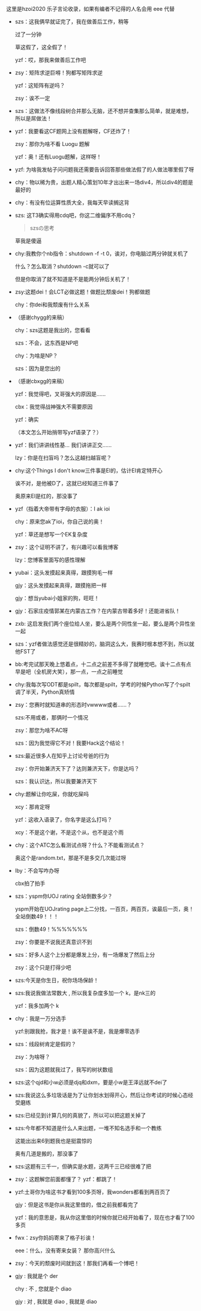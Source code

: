 这里是hzoi2020 乐子言论收录，如果有编者不记得的人名会用 eee 代替

- szs：这我俩早就证完了，我在做善后工作，稍等

	过了一分钟
	
	草这假了，这全假了！
	
	yzf：哎，那我来做善后工作吧

- zsy：矩阵求逆巨嘚！狗都写矩阵求逆
	
    yzf：这矩阵有逆吗？
    
    zsy：诶不一定

- szs：这做法不像线段树合并那么无脑，还不想并查集那么简单，就是难想，所以是屌做法！

- yzf：我要看这CF题网上没有题解呀，CF还炸了！

	zsy：那你为啥不看 Luogu 题解
    
    yzf：奥！还有Luogu题解，这样呀！

- yzf: 为啥我发帖子问问题我还需要告诉回答那些做法假了的人做法哪里假了呀

- chy：物以稀为贵，出题人精心策划10年才出出来一场div4，所以div4的题是最好的

- chy：有没有位运算性质大全，我每天早读搁这背

- szs: 这T3确实得用cdq吧，你这二维偏序不用cdq？
	
    > szsの思考
    
    草我是傻逼

- chy:我教你个nb指令：shutdown -f -t 0，诶对，你电脑过两分钟就关机了

	什么？怎么取消？shutdown -c就可以了
    
    但是你取消了就不知道是不是能两分钟后关机了！

- zsy:这题dei！会LCT必做这题！做题比颓废dei！狗都做题

	chy：你dei和我颓废有什么关系

- （感谢chygg的来稿）

	chy：szs这题是我出的，您看看

	szs：不会，这东西是NP吧
    
    chy：为啥是NP？

	szs：因为是您出的

- （感谢cbxgg的来稿）
	
    yzf：我觉得吧，叉哥强大的原因是……
    
    cbx：我觉得战神强大不需要原因
    
    yzf：确实
    
    （本文怎么开始捎带写yzf语录了？）

- yzf：我们讲讲线性基$\dots$ 我们讲讲正交……

	lzy：你是在扫盲吗？怎么这越扫越盲呢？

- chy:这个Things I don't know三件事是EI的，估计EI肯定特开心

	诶不对，是他被D了，这就已经知道三件事了
    
    奥原来EI是红的，那没事了

- yzf（指着大帝带有字母的衣服）：I ak ioi

	chy：原来您ak了ioi，你自己说的奥！
 
	yzf：草还是想写一个EK复杂度

- zsy：这个证明不讲了，有兴趣可以看我博客

	lzy：您博客里面写的感性理解

- yubai：这头发摸起来真得，跟摸狗毛一样

	gjy：这头发摸起来真得，跟摸拖把一样
    
    gjy：想当yubai小姐家的狗，旺旺！

- gjy：石家庄疫情郭某在内蒙古工作？在内蒙古带着多好！还能进省队！
 
- zxb: 这启发我们两个座位给人坐，要么是两个同性坐一起，要么是两个异性坐一起

- szs：yzf者做法感觉还是很精妙的，脑洞这么大，我赛时根本想不到，所以就他FST了

- bb:考完试那天晚上悠着点，十二点之前差不多得了就睡觉吧。诶十二点有点早是吧（全机房大笑），那一点，一点之前睡觉

- chy:我每次写ODT都是spilt，每次都是spilt，学考的时候Python写了个spilt调了半天，Python真矫情

- zsy：您赛时就知道串的形态时vwwww或者……？
	
    szs:不用或者，那俩时一个情况
    
    zsy：那您为啥不AC呀
    
    szs：因为我觉得它不对！我要Hack这个结论！

- szs:最近很多人在知乎上讨论号爸的行为

	zsy：你开始兼济天下了？达则兼济天下，你是达吗？
    
    szs：我认识达，所以我要兼济天下

- chy:题解让你吃屎，你就吃屎吗

	xcy：那肯定呀
    
  yzf：这收入语录了，你名字是这么打吗？
 	
    xcy：不是这个谢，不是这个从，也不是这个雨

- chy：这个ATC怎么看测试点呀？什么？不能看测试点？
	
    奥这个是random.txt，那是不是多交几次能过呀
    
- lby：不会写咋办呀

	cbx拍了拍手

- szs：yspm你UOJ rating 全站倒数多少？

	yspm开始在UOJrating page上二分找，一百页，两百页，诶最后一页，奥！全站倒数49！！！
    
    szs：倒数49！%%%%%%%
    
    zsy：你要是不说我还真意识不到

- szs：好多人这个上分都是爆发上分，有一场爆发了然后上分

	zsy：这个只是打得少吧

- szs:今天是你生日，祝你场场保龄！

- szs:我说我做法常数大 , 所以我复杂度多加一个 k，是nk三的

	yzf：我多加两个 k

- chy：我是一万分选手
	
    yzf:别跟我抢，我才是！诶不是诶不是，我是爆零选手
    
- szs：线段树肯定是假的？

 	zsy：为啥呀？
    
  szs：因为这题就我过了，我写的树状数组

- szs:这个qjd和小w必须是djq和dxm，要是小w是王泽远就不dei了

- szs:我说这么多垃圾话是为了让你划水划得开心，然后让你考试的时候心态经受磨练

- szs:已经见到计算几何的真貌了，所以可以把这题关掉了
  
- szs:今年都不知道是什么人来出题，一堆不知名选手和一个教练
 	
    这能出出来6到题我也是挺震惊的
    
    奥有几道是搬的，那没事了

- szs:这题有三千一，但确实是水题，这两千三已经很难了把

- zsy：这题解您前面都懂了？ yzf：都跳了！

- yzf:土哥你为啥这书才看到100多页呀，我wonders都看到两百页了

    gjy：但是这书是你从我这里借的，借之前我都看完了
    
    yzf：我的意思是，我从你这里借的时候你就已经开始看了，现在也才看了100多页
    
- fwx：zsy你妈妈寄来了格子衫诶！
	
    eee：什么，没有寄来女装？ 那你高兴什么

- zsy：今天的颓废时间就到这！那我们再看一个博吧！

- gjy : 我就是个 der
	
    chy : 不 , 您就是个 diao
	
    gjy : 对 , 我就是 diao , 我就是 diao